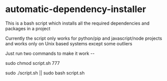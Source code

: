 # automatic-dependency-installer
This is a bash script which installs all the required dependencies and packages in a project


Currently the script only works for python/pip and javascript/node projects and works only on Unix based systems except some outliers

Just run two commands to make it work --

sudo chmod script.sh 777

sudo ./script.sh || sudo bash script.sh
